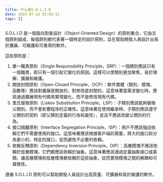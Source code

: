 ```yaml
---
title: 什么是S.O.L.I.D
date: 2025-07-23 02:03:11
tags: []
---
```


S.O.L.I.D 是一個面向對象設計（Object-Oriented Design）的原則集合，它由五個原則組成，每個原則都代表著一個特定的設計原則，旨在幫助開發人員設計出易於擴展、可維護和可重用的軟件。

<!-- more -->

這些原則是：

1. 單一職責原則（Single Responsibility Principle，SRP）：一個類別應該只有一個職責，即只有一個引起它變化的原因。這樣可以使類別更加聚焦，易於理解、擴展和維護。
2. 開放封閉原則（Open-Closed Principle，OCP）：軟件實體（類別、模塊、函數等）應該對擴展是開放的，對修改是封閉的。這意味著當需求變化時，應該通過擴展現有代碼來實現變化，而不是修改現有代碼。
3. 里氏替換原則（Liskov Substitution Principle，LSP）：子類別應該能夠替換父類別，而不會影響程序的正確性。這意味著在使用繼承時，子類別應該遵守父類別的契約（即父類別定義的行為和屬性），並且不應該改變父類別的行為。
4. 接口隔離原則（Interface Segregation Principle，ISP）：用戶不應該強迫依賴它們不需要使用的接口。這意味著應該根據客戶端的需要，將大的接口拆分為更小的、特定的接口，從而避免不必要的依賴。
5. 依賴反轉原則（Dependency Inversion Principle，DIP）：高層模塊不應該依賴於低層模塊，它們都應該依賴於抽象。這意味著應該通過定義抽象接口或基類，讓高層模塊和低層模塊都依賴於這些抽象，從而實現模塊之間的解耦和可替換性。

遵循 S.O.L.I.D 原則可以幫助開發人員設計出高質量、可擴展和易於維護的軟件。

